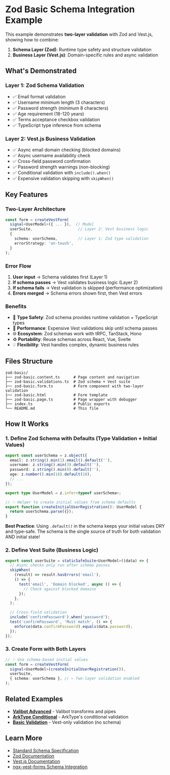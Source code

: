 # Zod Basic Schema Integration Example

This example demonstrates **two-layer validation** with Zod and Vest.js, showing how to combine:

1. **Schema Layer (Zod)**: Runtime type safety and structure validation
2. **Business Layer (Vest.js)**: Domain-specific rules and async validation

## What's Demonstrated

### Layer 1: Zod Schema Validation

- ✅ Email format validation
- ✅ Username minimum length (3 characters)
- ✅ Password strength (minimum 8 characters)
- ✅ Age requirement (18-120 years)
- ✅ Terms acceptance checkbox validation
- ✅ TypeScript type inference from schema

### Layer 2: Vest.js Business Validation

- ✅ Async email domain checking (blocked domains)
- ✅ Async username availability check
- ✅ Cross-field password confirmation
- ✅ Password strength warnings (non-blocking)
- ✅ Conditional validation with `include().when()`
- ✅ Expensive validation skipping with `skipWhen()`

## Key Features

### Two-Layer Architecture

```typescript
const form = createVestForm(
  signal<UserModel>({ ... }),  // Model
  userSuite,                    // Layer 2: Vest business logic
  {
    schema: userSchema,         // Layer 1: Zod type validation
    errorStrategy: 'on-touch',
  }
);
```

### Error Flow

1. **User input** → Schema validates first (Layer 1)
2. **If schema passes** → Vest validates business logic (Layer 2)
3. **If schema fails** → Vest validation is skipped (performance optimization)
4. **Errors merged** → Schema errors shown first, then Vest errors

### Benefits

- 🎯 **Type Safety**: Zod schema provides runtime validation + TypeScript types
- 🚀 **Performance**: Expensive Vest validations skip until schema passes
- 🌐 **Ecosystem**: Zod schemas work with tRPC, TanStack, Hono
- ♻️ **Portability**: Reuse schemas across React, Vue, Svelte
- 💡 **Flexibility**: Vest handles complex, dynamic business rules

## Files Structure

```plaintext
zod-basic/
├── zod-basic.content.ts      # Page content and navigation
├── zod-basic.validations.ts  # Zod schema + Vest suite
├── zod-basic.form.ts         # Form component with two-layer validation
├── zod-basic.html            # Form template
├── zod-basic.page.ts         # Page wrapper with debugger
├── index.ts                  # Public exports
└── README.md                 # This file
```

## How It Works

### 1. Define Zod Schema with Defaults (Type Validation + Initial Values)

```typescript
export const userSchema = z.object({
  email: z.string().min(1).email().default(''),
  username: z.string().min(3).default(''),
  password: z.string().min(8).default(''),
  age: z.number().min(18).default(18),
  // ...
});

export type UserModel = z.infer<typeof userSchema>;

// ✨ Helper to create initial values from schema defaults
export function createInitialUserRegistration(): UserModel {
  return userSchema.parse({});
}
```

**Best Practice**: Using `.default()` in the schema keeps your initial values DRY and type-safe. The schema is the single source of truth for both validation AND initial state!

### 2. Define Vest Suite (Business Logic)

```typescript
export const userSuite = staticSafeSuite<UserModel>((data) => {
  // Async checks only run after schema passes
  skipWhen(
    (result) => result.hasErrors('email'),
    () => {
      test('email', 'Domain blocked', async () => {
        // Check against blocked domains
      });
    },
  );

  // Cross-field validation
  include('confirmPassword').when('password');
  test('confirmPassword', 'Must match', () => {
    enforce(data.confirmPassword).equals(data.password);
  });
});
```

### 3. Create Form with Both Layers

```typescript
// ✨ Use schema-based initial values
const form = createVestForm(
  signal<UserModel>(createInitialUserRegistration()),
  userSuite,
  { schema: userSchema }, // ← Two-layer validation enabled
);
```

## Related Examples

- **[Valibot Advanced](/schemas/valibot-advanced)** - Valibot transforms and pipes
- **[ArkType Conditional](/schemas/arktype-conditional)** - ArkType's conditional validation
- **[Basic Validation](/fundamentals/basic-validation)** - Vest-only validation (no schema)

## Learn More

- [Standard Schema Specification](https://standardschema.dev/)
- [Zod Documentation](https://zod.dev/)
- [Vest.js Documentation](https://vestjs.dev/)
- [ngx-vest-forms Schema Integration](https://github.com/ngx-vest-forms/ngx-vest-forms)
